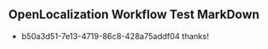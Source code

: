 ## OpenLocalization Workflow Test MarkDown
* b50a3d51-7e13-4719-86c8-428a75addf04 thanks!

<!--HONumber=Jul16_HO3-->


